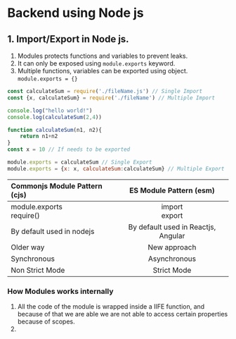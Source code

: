 # Backend using Node js

## 1. Import/Export in Node js.
1. Modules protects functions and variables to prevent leaks.
2. It can only be exposed using `module.exports` keyword.
3. Multiple functions, variables can be exported using object. `module.exports = {}`

```javascript
const calculateSum = require('./fileName.js') // Single Import
const {x, calculateSum} = require('./fileName') // Multiple Import

console.log("hello world!")
console.log(calculateSum(2,4))
```


```javascript
function calculateSum(n1, n2){
    return n1+n2
}
const x = 10 // If needs to be exported

module.exports = calculateSum // Single Export
module.exports = {x: x, calculateSum:calculateSum} // Multiple Export
```

| Commonjs Module Pattern (cjs) |       ES Module Pattern (esm)       | 
|:------------------------------|:-----------------------------------:|
| module.exports<br/> require() |          import<br/>export          |
| By default used in nodejs     | By default used in Reactjs, Angular |
| Older way                     |            New approach             |
| Synchronous                   |            Asynchronous             |
| Non Strict Mode               |             Strict Mode             |

### How Modules works internally

1. All the code of the module is wrapped inside a IIFE function, and because of that we are able we are not able to access 
certain properties because of scopes.
2. 

